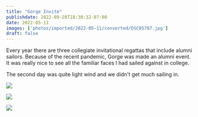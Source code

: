 ```yaml
---
title: "Gorge Invite"
publishdate: 2022-09-20T18:30:32-07:00
date: 2022-05-11
images: ['photos/imported/2022-05-11/converted/DSC05787.jpg']
draft: false
---
```


Every year there are three collegiate invitational regattas that include alumni sailors.  Because of the recent pandemic, Gorge was made an alumni event.  It was really nice to see all the familiar faces I had sailed against in college.

The second day was quite light wind and we didn't get much sailing in.

![](../photos/imported/2022-05-11/converted/DSC05787.jpg)

![](../photos/imported/2022-05-11/converted/DSC05789.jpg)

![](../photos/imported/2022-05-11/converted/DSC05795.jpg)